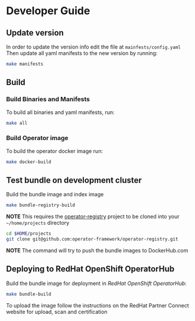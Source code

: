 # Developer Guide

## Update version
In order to update the version info edit the file at `mainfests/config.yaml`
Then update all yaml manifests to the new version by running:
```bash
make manifests
```

## Build

### Build Binaries and Manifests
To build all binaries and yaml manifests, run:
```bash
make all
```

### Build Operator image
To build the operator docker image run:
```bash
make docker-build
```

## Test bundle on development cluster
Build the bundle image and index image
```bash
make bundle-registry-build
```
**NOTE**
This requires the [operator-registry](https://github.com/operator-framework/operator-registry) project to be cloned into your `~/home/projects` directory
```bash
cd $HOME/projects
git clone git@github.com:operator-framework/operator-registry.git
```

**NOTE**
The command will try to push the bundle images to DockerHub.com

## Deploying to RedHat OpenShift OperatorHub
Build the bundle image for deployment in *RedHat OpenShift OperatorHub*:
```bash
make bundle-build
```

To upload the image follow the instructions on the RedHat Partner Connect website for upload, scan and certification


